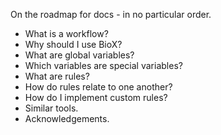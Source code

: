 On the roadmap for docs - in no particular order.

* What is a workflow?
* Why should I use BioX?
* What are global variables?
* Which variables are special variables?
* What are rules?
* How do rules relate to one another?
* How do I implement custom rules?
* Similar tools.
* Acknowledgements.



